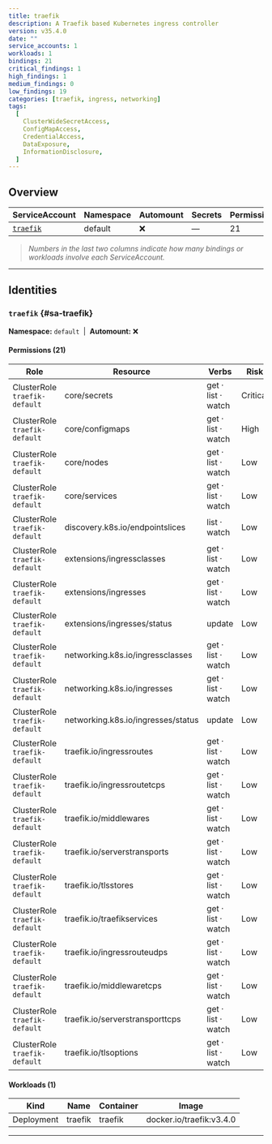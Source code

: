 ```yaml
---
title: traefik
description: A Traefik based Kubernetes ingress controller
version: v35.4.0
date: ""
service_accounts: 1
workloads: 1
bindings: 21
critical_findings: 1
high_findings: 1
medium_findings: 0
low_findings: 19
categories: [traefik, ingress, networking]
tags:
  [
    ClusterWideSecretAccess,
    ConfigMapAccess,
    CredentialAccess,
    DataExposure,
    InformationDisclosure,
  ]
---
```


## Overview

| ServiceAccount           | Namespace | Automount | Secrets | Permissions | Workloads |
| ------------------------ | --------- | --------- | ------- | ----------- | --------- |
| [`traefik`](#sa-traefik) | default   | ❌        | —       | 21          | 1         |

> _Numbers in the last two columns indicate how many bindings or workloads involve each ServiceAccount._

---

## Identities

### `traefik` {#sa-traefik}

**Namespace:** `default` &nbsp;|&nbsp; **Automount:** ❌

#### Permissions (21)

| Role                          | Resource                           | Verbs              | Risk     |
| ----------------------------- | ---------------------------------- | ------------------ | -------- |
| ClusterRole `traefik-default` | core/secrets                       | get · list · watch | Critical |
| ClusterRole `traefik-default` | core/configmaps                    | get · list · watch | High     |
| ClusterRole `traefik-default` | core/nodes                         | get · list · watch | Low      |
| ClusterRole `traefik-default` | core/services                      | get · list · watch | Low      |
| ClusterRole `traefik-default` | discovery.k8s.io/endpointslices    | list · watch       | Low      |
| ClusterRole `traefik-default` | extensions/ingressclasses          | get · list · watch | Low      |
| ClusterRole `traefik-default` | extensions/ingresses               | get · list · watch | Low      |
| ClusterRole `traefik-default` | extensions/ingresses/status        | update             | Low      |
| ClusterRole `traefik-default` | networking.k8s.io/ingressclasses   | get · list · watch | Low      |
| ClusterRole `traefik-default` | networking.k8s.io/ingresses        | get · list · watch | Low      |
| ClusterRole `traefik-default` | networking.k8s.io/ingresses/status | update             | Low      |
| ClusterRole `traefik-default` | traefik.io/ingressroutes           | get · list · watch | Low      |
| ClusterRole `traefik-default` | traefik.io/ingressroutetcps        | get · list · watch | Low      |
| ClusterRole `traefik-default` | traefik.io/middlewares             | get · list · watch | Low      |
| ClusterRole `traefik-default` | traefik.io/serverstransports       | get · list · watch | Low      |
| ClusterRole `traefik-default` | traefik.io/tlsstores               | get · list · watch | Low      |
| ClusterRole `traefik-default` | traefik.io/traefikservices         | get · list · watch | Low      |
| ClusterRole `traefik-default` | traefik.io/ingressrouteudps        | get · list · watch | Low      |
| ClusterRole `traefik-default` | traefik.io/middlewaretcps          | get · list · watch | Low      |
| ClusterRole `traefik-default` | traefik.io/serverstransporttcps    | get · list · watch | Low      |
| ClusterRole `traefik-default` | traefik.io/tlsoptions              | get · list · watch | Low      |

#### Workloads (1)

| Kind       | Name    | Container | Image                    |
| ---------- | ------- | --------- | ------------------------ |
| Deployment | traefik | traefik   | docker.io/traefik:v3.4.0 |

---
